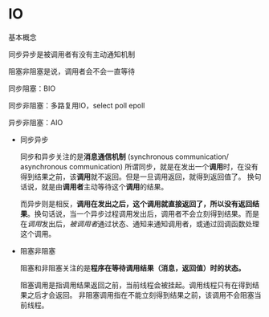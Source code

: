 # IO

基本概念

同步异步是被调用者有没有主动通知机制

阻塞非阻塞是说，调用者会不会一直等待

同步阻塞：BIO

同步非阻塞：多路复用IO，select poll epoll

异步非阻塞：AIO

- 同步异步

  同步和异步关注的是**消息通信机制** (synchronous communication/ asynchronous communication)
  所谓同步，就是在发出一个**调用**时，在没有得到结果之前，该**调用**就不返回。但是一旦调用返回，就得到返回值了。
  换句话说，就是由**调用者**主动等待这个**调用**的结果。

  而异步则是相反，**调用在发出之后，这个调用就直接返回了，所以没有返回结果**。换句话说，当一个异步过程调用发出后，调用者不会立刻得到结果。而是在*调用*发出后，*被调用者*通过状态、通知来通知调用者，或通过回调函数处理这个调用。

- 阻塞非阻塞

  阻塞和非阻塞关注的是**程序在等待调用结果（消息，返回值）时的状态。**

  阻塞调用是指调用结果返回之前，当前线程会被挂起。调用线程只有在得到结果之后才会返回。
  非阻塞调用指在不能立刻得到结果之前，该调用不会阻塞当前线程。



























